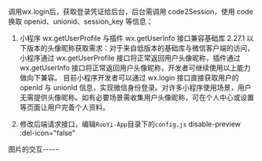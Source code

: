 调用wx.login后，获取登录凭证给后台，后台需调用 code2Session，使用 code 换取 openid、unionid、session_key 等信息；
1. 小程序 wx.getUserProfile 与插件 wx.getUserInfo 接口兼容基础库 2.27.1 以下版本的头像昵称获取需求：对于来自低版本的基础库与微信客户端的访问，小程序通过 wx.getUserProfile 接口将正常返回用户头像昵称，插件通过 wx.getUserInfo 接口将正常返回用户头像昵称，开发者可继续使用以上能力做向下兼容。
目前小程序开发者可以通过 wx.login 接口直接获取用户的 openId 与 unionId 信息，实现微信身份登录。对许多小程序使用场景，用户无需提供头像昵称。如有必要场景需收集用户头像昵称，可在个人中心或设置等页面让用户完善个人资料。



1.  修改后端请求接口，编辑`RuoYi-App`目录下的`config.js`
								disable-preview
								:del-icon="false"

图片的交互-----